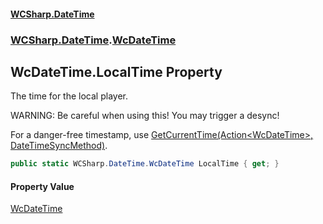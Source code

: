 #### [WCSharp\.DateTime](README.md 'README')
### [WCSharp\.DateTime](WCSharp.DateTime.md 'WCSharp\.DateTime').[WcDateTime](WCSharp.DateTime.WcDateTime.md 'WCSharp\.DateTime\.WcDateTime')

## WcDateTime\.LocalTime Property

The time for the local player\.

WARNING: Be careful when using this! You may trigger a desync!

For a danger-free timestamp, use [GetCurrentTime\(Action&lt;WcDateTime&gt;, DateTimeSyncMethod\)](WCSharp.DateTime.WcDateTime.GetCurrentTime(System.Action_WCSharp.DateTime.WcDateTime_,WCSharp.DateTime.DateTimeSyncMethod).md 'WCSharp\.DateTime\.WcDateTime\.GetCurrentTime\(System\.Action\<WCSharp\.DateTime\.WcDateTime\>, WCSharp\.DateTime\.DateTimeSyncMethod\)').

```csharp
public static WCSharp.DateTime.WcDateTime LocalTime { get; }
```

#### Property Value
[WcDateTime](WCSharp.DateTime.WcDateTime.md 'WCSharp\.DateTime\.WcDateTime')